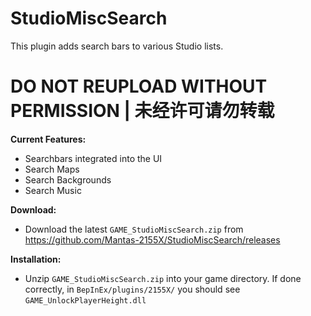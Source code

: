 # StudioMiscSearch  

This plugin adds search bars to various Studio lists.  

# DO NOT REUPLOAD WITHOUT PERMISSION | 未经许可请勿转载  

**Current Features:**
* Searchbars integrated into the UI
* Search Maps
* Search Backgrounds
* Search Music

**Download:**  
* Download the latest `GAME_StudioMiscSearch.zip` from https://github.com/Mantas-2155X/StudioMiscSearch/releases  

**Installation:**  
* Unzip `GAME_StudioMiscSearch.zip` into your game directory. If done correctly, in `BepInEx/plugins/2155X/` you should see `GAME_UnlockPlayerHeight.dll`  
